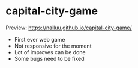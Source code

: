 # capital-city-game

Preview: https://nailuu.github.io/capital-city-game/

- First ever web game
- Not responsive for the moment
- Lot of improves can be done
- Some bugs need to be fixed
